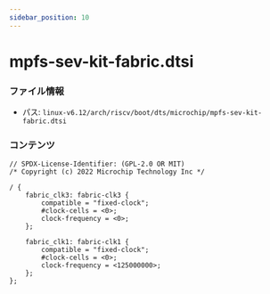 ```yaml
---
sidebar_position: 10
---
```

# mpfs-sev-kit-fabric.dtsi

### ファイル情報

- パス: `linux-v6.12/arch/riscv/boot/dts/microchip/mpfs-sev-kit-fabric.dtsi`

### コンテンツ

```dtsi
// SPDX-License-Identifier: (GPL-2.0 OR MIT)
/* Copyright (c) 2022 Microchip Technology Inc */

/ {
	fabric_clk3: fabric-clk3 {
		compatible = "fixed-clock";
		#clock-cells = <0>;
		clock-frequency = <0>;
	};

	fabric_clk1: fabric-clk1 {
		compatible = "fixed-clock";
		#clock-cells = <0>;
		clock-frequency = <125000000>;
	};
};

```

